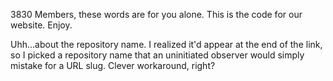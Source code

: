 3830 Members, these words are for you alone. 
This is the code for our website. 
Enjoy.





Uhh...about the repository name. I realized it'd appear at the end of the link, so I picked a repository name that an uninitiated observer would simply mistake for a URL slug.
Clever workaround, right?

